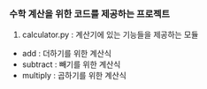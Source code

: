 ### 수학 계산을 위한 코드를 제공하는 프로젝트
1. calculator.py : 계산기에 있는 기능들을 제공하는 모듈
- add : 더하기를 위한 계산식
- subtract : 빼기를 위한 계산식
- multiply : 곱하기를 위한 계산식
